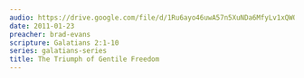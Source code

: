 ```yaml
---
audio: https://drive.google.com/file/d/1Ru6ayo46uwA57n5XuNDa6MfyLv1xQWOR/view
date: 2011-01-23
preacher: brad-evans
scripture: Galatians 2:1-10
series: galatians-series
title: The Triumph of Gentile Freedom
---
```

